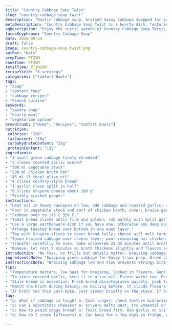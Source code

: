```yaml
---
title: "Country Cabbage Soup Twist"
slug: "country-cabbage-soup-twist"
description: "Rustic cabbage soup, braised Savoy cabbage swapped for green cabbage; chicken broth partly replaced with vegetable stock. Bread toasted then rubbed with roasted garlic for deeper flavor. Gruyere cheese used instead of cheddar, melts richer. Slow braise softens cabbage, aroma of garlic builds. Soup baked in oven until bubbling, cheese golden, bread soaked but still intact. Simple, practical, comforting. Techniques focus on layering flavors and textures, knowing when cabbage is tender by touch not clock. Perfect fallback: canned broth works, and stale bread is gold here. Essential tips about avoiding soggy bread, controlling cheese melt. Slow heat, gentle stir, and no overboiling keep flavors clean and vivid."
metaDescription: "Country Cabbage Soup Twist is a hearty dish, featuring tender Savoy cabbage and aromatic garlic, topped with Gruyere for a comforting meal."
ogDescription: "Enjoy the rustic warmth of Country Cabbage Soup Twist; tender cabbage, roasted garlic, and melted Gruyere come together for a satisfying experience."
focusKeyphrase: "Country Cabbage Soup"
date: 2025-09-24
draft: false
image: country-cabbage-soup-twist.png
author: "Kate"
prepTime: PT25M
cookTime: PT45M
totalTime: PT1H10M
recipeYield: "6 servings"
categories: ["Comfort Bowls"]
tags:
- "soup"
- "comfort food"
- "cabbage recipes"
- "French cuisine"
keywords:
- "savory soup"
- "hearty meal"
- "vegetarian option"
breadcrumb: ["Home", "Recipes", "Comfort Bowls"]
nutrition: 
 calories: "290"
 fatContent: "16g"
 carbohydrateContent: "25g"
 proteinContent: "12g"
ingredients:
- "1 small green cabbage finely shredded"
- "3 cloves roasted garlic minced"
- "500 ml vegetable stock"
- "500 ml chicken broth hot"
- "45 ml (3 tbsp) olive oil"
- "4 slices country-style bread"
- "1 garlic clove split in half"
- "8 slices Gruyere cheese about 180 g"
- "Freshly cracked pepper"
instructions:
- "Heat oil in heavy saucepan on low; add cabbage and roasted garlic; stir gently to coat leaves."
- "Pour in vegetable stock and part of chicken broth; cover; braise gently 12-15 minutes. Look for cabbage softening but not mushy."
- "Preheat oven to 175 C 350 F."
- "Toast bread slices until firm and golden; rub warmly with split garlic halves; this adds an aromatic hit and prevents soggy soak later."
- "Use a large earthenware dish if you have one; otherwise any deep ovenproof pan works."
- "Arrange toasted bread over bottom in one even layer."
- "Top with Gruyere slices to cover bread fully; cheese will melt forming protective layer so bread doesn’t fall apart."
- "Spoon braised cabbage over cheese layer; pour remaining hot chicken broth over all. Season with cracked pepper."
- "Transfer carefully to oven; bake uncovered 25-35 minutes until broth bubbles around edges, cheese bubbly and lightly browned."
- "Remove; let rest 5 minutes so broth thickens slightly and flavors settle before serving."
introduction: "No fuss, no frills but details matter. Braising cabbage slowly softens tough fibers, unlocks sweetness without going limp. Roasting garlic first changes it from sharp punch to mellow depth. Toasting bread till it's just crisp builds a barrier so it doesn’t turn to mush once broth hits it. Cheese choice impacts melting and flavor; Gruyere adds nuttiness and creme melt without separating like cheddar sometimes does. Oven bake binds everything, heats through evenly, finishes with crusty top layers and savory broth pooling just right. Watch cabbage’s texture mid-braise; early bite signals underdone, too soft means lost texture. Preparation timing and layering key to balance chew and liquid. Lean on smell and visual cues, not timers alone. No shame in canned broth or day-old bread — better than soggy dream. Aim fire low, patience high."
ingredientsNote: "Swapping green cabbage for Savoy trims prep. Green cabbage holds shape well braised, less prone to turning to pulp but less tender; cabbage color more subdued. Using half vegetable stock softens meatiness, better for those avoiding too-salty broth or wanting lighter flavor. Roasted garlic can be done ahead, even stored frozen in olive oil. Bread choice drives texture; country-style preferred but rustic sourdough or rye works if toasty. Stale or day-old bread is necessary for proper soaking without disintegration. Gruyere melts smoother, richer than cheddar; if unavailable, try Emmental or even fontina. Olive oil amount controls gloss and richness in braise; can swap sunflower oil for neutral flavor. Avoid adding salt early; broth typically salty enough, season at serving instead."
instructionsNote: "Braising cabbage low and slow prevents stringy bite. Stirring occasionally ensures even heat but avoid rough tossing which breaks leaves. Covering pan traps steam and speeds softening, a double-edge sword — uncover near end if liquid seems too much. Toast bread dark enough to crisp but not burn; charred bread ruins taste and texture here. Rubbing with halved raw garlic adds pungent aromatics that butter alone can’t mimic. Layering bread, cheese, cabbage ensures each bite has balance of crunch, cream, tender veg. Pouring hot broth keeps soup warm and ready for oven meld. When baking, watch cheese bubbling and start of browning—sign both heat has penetrated and ingredients fused. Letting rest draws broth slightly thicker; no hot steam escaping saves final mouthfeel. If broth too thin after bake, finish on stovetop briefly. For soggy bread fix, brace bread slices with fork when layering to keep shape."
tips:
- "Temperature matters, low heat for braising, locked in flavors. Gentle stirring, no rough tossing. Texture checking, squeeze a cabbage leaf; springy means done."
- "To store roasted garlic, keep it in olive oil. Freeze works too. Perfect for quick use. Swap if out; any type of garlic can adjust flavor."
- "Stale bread is essential. Fresh bread disintegrates quickly. Look for firm crusts; it holds shape. Country-style, sourdough, or rye all fit well."
- "Watch the broth during baking; no boiling before, it clouds flavors. Broth absorbs into layers, so pour hot; holds warmth, melds everything nicely."
- "If broth too thin post-bake, just simmer briefly on the stove. If bread does get soggy? Brace it with a fork when layering to keep shape."
faq:
- "q: What if cabbage is tough? a: Cook longer; check texture mid-braise, springy but tender. Avoid too soft; lifts sweetness of cabbage without turning mushy."
- "q: Can I substitute cheeses? a: Gruyere melts best, try Emmental or fontina if unavailable. Just monitor melting, cheddar can struggle under heat sometimes."
- "q: How to avoid soggy bread? a: Toast bread firm. Rub garlic on still warm slices; builds flavor without mush later. Layer it right for crunch."
- "q: How do I store leftovers? a: Can keep for a few days in fridge, reheat gently. Bread will soak more; flavors deepen but may lose original texture."

---
```

